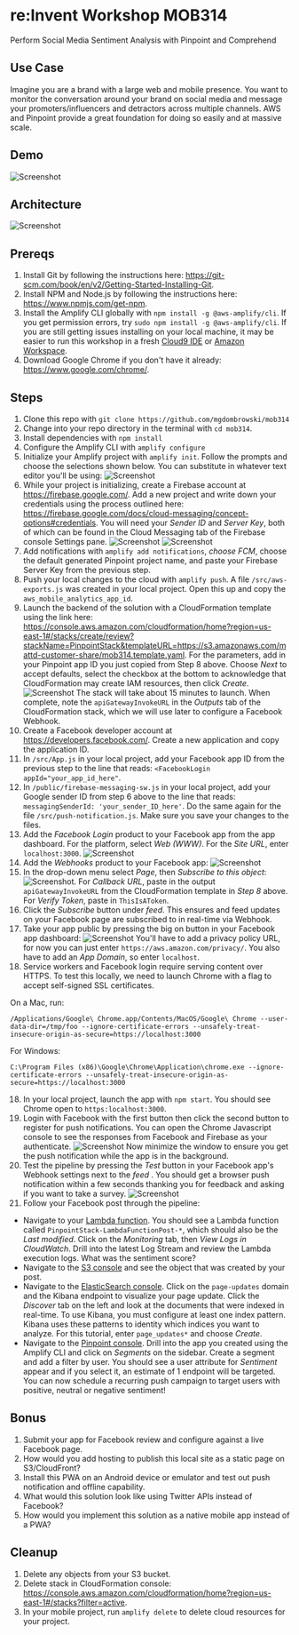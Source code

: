# re:Invent Workshop MOB314
Perform Social Media Sentiment Analysis with Pinpoint and Comprehend

## Use Case
Imagine you are a brand with a large web and mobile presence. You want to monitor the conversation around your brand on social media and message your promoters/influencers and detractors across multiple channels. AWS and Pinpoint provide a great foundation for doing so easily and at massive scale.

## Demo
![Screenshot](images/pinpointdemo.gif)

## Architecture
![Screenshot](images/arch.png)

## Prereqs

1. Install Git by following the instructions here: https://git-scm.com/book/en/v2/Getting-Started-Installing-Git. 
2. Install NPM and Node.js by following the instructions here: https://www.npmjs.com/get-npm. 
3. Install the Amplify CLI globally with `npm install -g @aws-amplify/cli`. If you get permission errors, try `sudo npm install -g @aws-amplify/cli`. If you are still getting issues installing on your local machine, it may be easier to run this workshop in a fresh [Cloud9 IDE](https://aws.amazon.com/cloud9/) or [Amazon Workspace](https://aws.amazon.com/workspaces/).
4. Download Google Chrome if you don't have it already: https://www.google.com/chrome/. 

## Steps

1. Clone this repo with `git clone https://github.com/mgdombrowski/mob314`
2. Change into your repo directory in the terminal with `cd mob314`.
3. Install dependencies with `npm install`
4. Configure the Amplify CLI with `amplify configure`
5. Initialize your Amplify project with `amplify init`. Follow the prompts and choose the selections shown below. You can substitute in whatever text editor you'll be using: 
![Screenshot](images/amplify-init.png)
6. While your project is initializing, create a Firebase account at https://firebase.google.com/. Add a new project and write down your credentials using the process outlined here: https://firebase.google.com/docs/cloud-messaging/concept-options#credentials. You will need your *Sender ID* and *Server Key*, both of which can be found in the Cloud Messaging tab of the Firebase console Settings pane.
![Screenshot](images/firebase1.png)
![Screenshot](images/firebase2.png)
7. Add notifications with `amplify add notifications`, *choose FCM*, choose the default generated Pinpoint project name, and paste your Firebase Server Key from the previous step.
8. Push your local changes to the cloud with `amplify push`. A file `/src/aws-exports.js` was created in your local project. Open this up and copy the `aws_mobile_analytics_app_id`.
9.  Launch the backend of the solution with a CloudFormation template using the link here: https://console.aws.amazon.com/cloudformation/home?region=us-east-1#/stacks/create/review?stackName=PinpointStack&templateURL=https://s3.amazonaws.com/mattd-customer-share/mob314.template.yaml. For the parameters, add in your Pinpoint app ID you just copied from Step 8 above. Choose *Next* to accept defaults, select the checkbox at the bottom to acknowledge that CloudFormation may create IAM resources, then click *Create*. 
![Screenshot](images/cfn-capabilities.png)
The stack will take about 15 minutes to launch. When complete, note the `apiGatewayInvokeURL` in the *Outputs* tab of the CloudFormation stack, which we will use later to configure a Facebook Webhook.
10. Create a Facebook developer account at https://developers.facebook.com/. Create a new application and copy the application ID.
11. In `/src/App.js` in your local project, add your Facebook app ID from the previous step to the line that reads: ```<FacebookLogin appId="your_app_id_here"```.
12. In `/public/firebase-messaging-sw.js` in your local project, add your Google sender ID from step 6 above to the line that reads: ```messagingSenderId: 'your_sender_ID_here'```. Do the same again for the file `/src/push-notification.js`. Make sure you save your changes to the files.
13. Add the *Facebook Login* product to your Facebook app from the app dashboard. For the platform, select *Web (WWW)*. For the *Site URL*, enter `localhost:3000`.
![Screenshot](images/fblogin.png)
14. Add the *Webhooks* product to your Facebook app:
![Screenshot](images/add-webhooks.png)
14. In the drop-down menu select *Page*, then *Subscribe to this object*:
![Screenshot](images/subscribe.png). For *Callback URL*, paste in the output `apiGatewayInvokeURL` from the CloudFormation template in *Step 8* above. For *Verify Token*, paste in `ThisIsAToken`. 
15. Click the *Subscribe* button under *feed*. This ensures and feed updates on your Facebook page are subscribed to in real-time via Webhook.
16. Take your app public by pressing the big on button in your Facebook app dashboard: 
![Screenshot](images/app-public.png) You'll have to add a privacy policy URL, for now you can just enter `https://aws.amazon.com/privacy/`. You also have to add an *App Domain*, so enter `localhost`.
17. Service workers and Facebook login require serving content over HTTPS. To test this locally, we need to launch Chrome with a flag to accept self-signed SSL certificates. 

On a Mac, run: 
```
/Applications/Google\ Chrome.app/Contents/MacOS/Google\ Chrome --user-data-dir=/tmp/foo --ignore-certificate-errors --unsafely-treat-insecure-origin-as-secure=https://localhost:3000
```
For Windows:

```
C:\Program Files (x86)\Google\Chrome\Application\chrome.exe --ignore-certificate-errors --unsafely-treat-insecure-origin-as-secure=https://localhost:3000
```

18. In your local project, launch the app with `npm start`. You should see Chrome open to `https:localhost:3000`. 
19. Login with Facebook with the first button then click the second button to register for push notifications. You can open the Chrome Javascript console to see the responses from Facebook and Firebase as your authenticate. 
![Screenshot](images/app.png)
Now minimize the window to ensure you get the push notification while the app is in the background.
20. Test the pipeline by pressing the *Test* button in your Facebook app's Webhook settings next to the *feed* . You should get a browser push notification within a few seconds thanking you for feedback and asking if you want to take a survey.
![Screenshot](images/test.png)
21. Follow your Facebook post through the pipeline:
- Navigate to your [Lambda function](https://console.aws.amazon.com/lambda/home?region=us-east-1#/functions). You should see a Lambda function called `PinpointStack-LambdaFunctionPost-*`, which should also be the *Last modified*. Click on the *Monitoring* tab, then *View Logs in CloudWatch*. Drill into the latest Log Stream and review the Lambda execution logs. What was the sentiment score?
- Navigate to the [S3 console](https://s3.console.aws.amazon.com/s3/home?region=us-east-1) and see the object that was created by your post.
- Navigate to the [ElasticSearch console](https://console.aws.amazon.com/es/home?region=us-east-1#). Click on the `page-updates` domain and the Kibana endpoint to visualize your page update. Click the *Discover* tab on the left and look at the documents that were indexed in real-time. To use Kibana, you must configure at least one index pattern. Kibana uses these patterns to identity which indices you want to analyze. For this tutorial, enter `page_updates*` and choose *Create*.
- Navigate to the [Pinpoint console](https://console.aws.amazon.com/pinpoint/home/?region=us-east-1#/apps). Drill into the app you created using the Amplify CLI and click on *Segments* on the sidebar. Create a segment and add a filter by user. You should see a user attribute for *Sentiment* appear and if you select it, an estimate of 1 endpoint will be targeted. You can now schedule a recurring push campaign to target users with positive, neutral or negative sentiment! 

## Bonus

1. Submit your app for Facebook review and configure against a live Facebook page.
2. How would you add hosting to publish this local site as a static page on S3/CloudFront?
3. Install this PWA on an Android device or emulator and test out push notification and offline capability.
4. What would this solution look like using Twitter APIs instead of Facebook?
5. How would you implement this solution as a native mobile app instead of a PWA?

## Cleanup

1. Delete any objects from your S3 bucket.
2. Delete stack in CloudFormation console: https://console.aws.amazon.com/cloudformation/home?region=us-east-1#/stacks?filter=active. 
3. In your mobile project, run `amplify delete` to delete cloud resources for your project.
